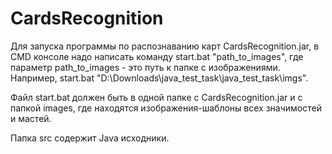 # CardsRecognition

Для запуска программы по распознаванию карт CardsRecognition.jar, в CMD консоле надо написать команду start.bat "path_to_images", где параметр path_to_images - это путь к папке с изображениями.
Например, start.bat "D:\\Downloads\\java_test_task\\java_test_task\\imgs".

Файл start.bat должен быть в одной папке с CardsRecognition.jar и с папкой images, где находятся изображения-шаблоны всех значимостей и мастей.

Папка src содержит Java исходники.
